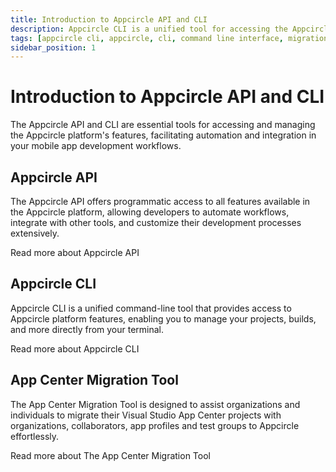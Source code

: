 ```yaml
---
title: Introduction to Appcircle API and CLI
description: Appcircle CLI is a unified tool for accessing the Appcircle platform features from the command line.
tags: [appcircle cli, appcircle, cli, command line interface, migration tool]
sidebar_position: 1
---
```


# Introduction to Appcircle API and CLI

The Appcircle API and CLI are essential tools for accessing and managing the Appcircle platform's features, facilitating automation and integration in your mobile app development workflows.

## Appcircle API

The Appcircle API offers programmatic access to all features available in the Appcircle platform, allowing developers to automate workflows, integrate with other tools, and customize their development processes extensively.

<ContentRef url="/appcircle-api/api-authentication">
Read more about Appcircle API
</ContentRef>

## Appcircle CLI

Appcircle CLI is a unified command-line tool that provides access to Appcircle platform features, enabling you to manage your projects, builds, and more directly from your terminal.

<ContentRef url="/appcircle-api/cli-authentication">
Read more about Appcircle CLI
</ContentRef>

## App Center Migration Tool

The App Center Migration Tool is designed to assist organizations and individuals to migrate their Visual Studio App Center projects with organizations, collaborators, app profiles and test groups to Appcircle effortlessly.

<ContentRef url="/appcircle-api/appcenter-migration-tool">
Read more about The App Center Migration Tool
</ContentRef>